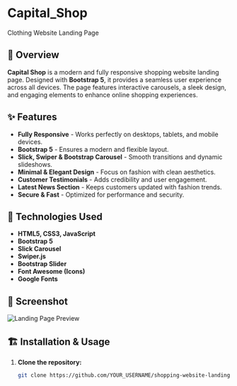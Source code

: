 # Capital_Shop
Clothing Website Landing Page

## 🚀 Overview

**Capital Shop** is a modern and fully responsive shopping website landing page. Designed with **Bootstrap 5**, it provides a seamless user experience across all devices. The page features interactive carousels, a sleek design, and engaging elements to enhance online shopping experiences.

## ✨ Features

- **Fully Responsive** - Works perfectly on desktops, tablets, and mobile devices.
- **Bootstrap 5** - Ensures a modern and flexible layout.
- **Slick, Swiper & Bootstrap Carousel** - Smooth transitions and dynamic slideshows.
- **Minimal & Elegant Design** - Focus on fashion with clean aesthetics.
- **Customer Testimonials** - Adds credibility and user engagement.
- **Latest News Section** - Keeps customers updated with fashion trends.
- **Secure & Fast** - Optimized for performance and security.

## 📌 Technologies Used

- **HTML5, CSS3, JavaScript**
- **Bootstrap 5**
- **Slick Carousel**
- **Swiper.js**
- **Bootstrap Slider**
- **Font Awesome (Icons)**
- **Google Fonts**

## 📸 Screenshot

![Landing Page Preview](screenshot.png)

## 🏗 Installation & Usage

1. **Clone the repository:**
   ```bash
   git clone https://github.com/YOUR_USERNAME/shopping-website-landing.git
